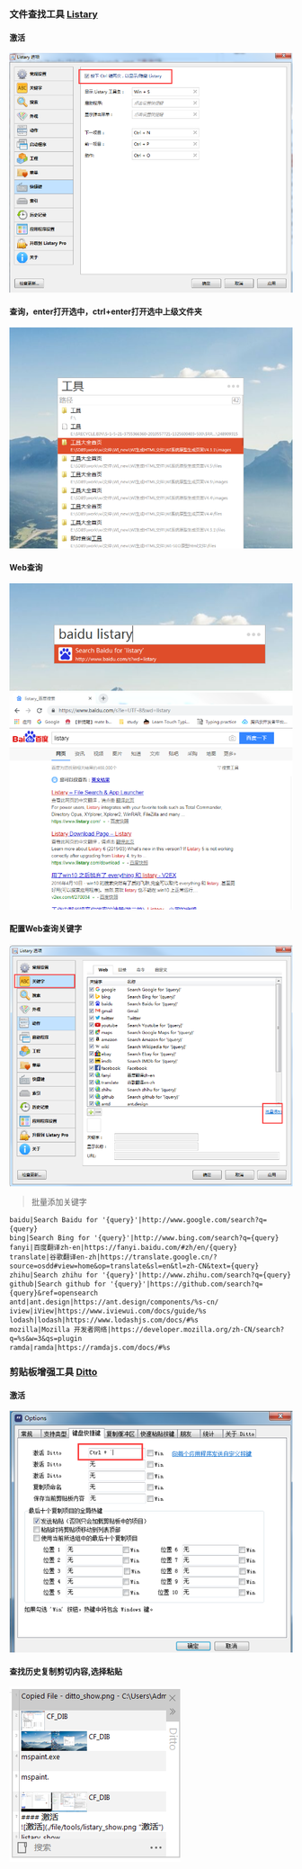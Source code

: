 

### **文件查找工具 [Listary](./file/tools/download/Listary_5.0.2843.0.exe)**
#### 激活
![激活](./file/tools/listary_show.png "激活")
#### 查询，enter打开选中，ctrl+enter打开选中上级文件夹
![查询](./file/tools/listary_search.png "查询")
#### Web查询
![查询](./file/tools/listary_search_web.png "查询")
![查询结果](./file/tools/listary_search_web_result.png "查询结果")
#### 配置Web查询关键字
![配置Web查询关键字](./file/tools/listary_search_web_set.png "配置Web查询关键字")
> 批量添加关键字
```google|Search Google for '{query}'|http://www.google.com/search?q={query}
baidu|Search Baidu for '{query}'|http://www.google.com/search?q={query}
bing|Search Bing for '{query}'|http://www.bing.com/search?q={query}
fanyi|百度翻译zh-en|https://fanyi.baidu.com/#zh/en/{query}
translate|谷歌翻译en-zh|https://translate.google.cn/?source=osdd#view=home&op=translate&sl=en&tl=zh-CN&text={query}
zhihu|Search zhihu for '{query}'|http://www.zhihu.com/search?q={query}
github|Search github for '{query}'|https://github.com/search?q={query}&ref=opensearch
antd|ant.design|https://ant.design/components/%s-cn/
iview|iView|https://www.iviewui.com/docs/guide/%s
lodash|lodash|https://www.lodashjs.com/docs/#%s
mozilla|Mozilla 开发者网络|https://developer.mozilla.org/zh-CN/search?q=%s&w=3&qs=plugin
ramda|ramda|https://ramdajs.com/docs/#%s
```
### **剪贴板增强工具 [Ditto](./file/tools/download/Ditto_64_3.22.20.0.exe)**
#### 激活
![激活](./file/tools/ditto_show.png "激活")
#### 查找历史复制剪切内容,选择粘贴
![查找](./file/tools/ditto_search.png "查找")